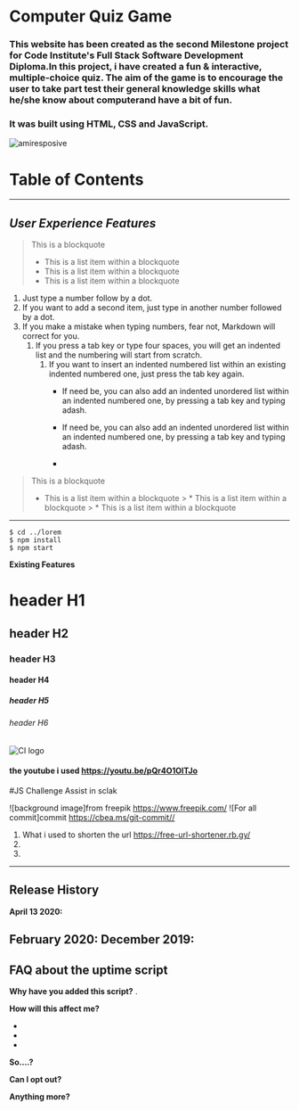 # Computer Quiz Game
###  This website has been created as the second Milestone project for Code Institute's Full Stack Software Development Diploma.In this project, i have created a fun & interactive, multiple-choice quiz. The aim of the game is to encourage the user to take part  test their general knowledge skills what he/she know about computerand have a bit of fun.
### It was built using HTML, CSS and JavaScript. 

![amiresposive](./assets/images/responsive.jpg)

 # Table of Contents
 ------
 ***User Experience***
***Features***
--
> This is a blockquote
>  *  This is a list item within a blockquote
>  *  This is a list item within a blockquote
>  *  This is a list item within a blockquote


1. Just type a number follow by a dot.
2. If you want to add a second item, just type in another number followed by a dot.
1. If you make a mistake when typing numbers, fear not, Markdown will correct for you. 
    1. If you press a tab key or type four spaces, you will get an indented list and the numbering will start from scratch.
        1. If you want to insert an indented numbered list within an existing indented numbered one, just press the tab key again. 
            - If need be, you can also add an indented unordered list within an indented numbered one, by pressing a tab key and typing adash.

            - If need be, you can also add an indented unordered list within an indented numbered one, by pressing a tab key and typing adash.


            - 
> This is a blockquote
   > * This is a list item within a blockquote
    > * This is a list item within a blockquote
            > * This is a list item within a blockquote            


































 **  **
```
$ cd ../lorem
$ npm install
$ npm start
```
	



**Existing Features**
# header H1
## header H2
### header H3
#### header H4
##### header H5
###### header H6

















![CI logo](https://codeinstitute.s3.amazonaws.com/fullstack/ci_logo_small.png)



#### the youtube i used https://youtu.be/pQr4O1OITJo
#JS Challenge Assist in sclak

![background image]from freepik https://www.freepik.com/
![For all commit]commit https://cbea.ms/git-commit//

1. What i used to shorten the url https://free-url-shortener.rb.gy/
2. 
3. 


------

## Release History


**April 13 2020:** 

**February 2020:** 
**December 2019:** 
------

## FAQ about the uptime script

**Why have you added this script?**
.

**How will this affect me?**



- 
- 
- 



**So….?**



**Can I opt out?**



**Anything more?**


